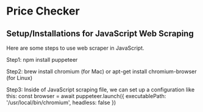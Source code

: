 # Price Checker


## Setup/Installations for JavaScript Web Scraping
Here are some steps to use web scraper in JavaScript.

Step1: npm install puppeteer

Step2: brew install chromium (for Mac)
or apt-get install chromium-browser (for Linux)

Step3: Inside of JavaScript scraping file, we can set up a configuration like this:
const browser = await puppeteer.launch({
        executablePath: '/usr/local/bin/chromium',
        headless: false
    })
